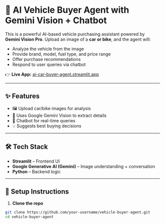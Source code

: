 # 🚗 AI Vehicle Buyer Agent with Gemini Vision + Chatbot

This is a powerful AI-based vehicle purchasing assistant powered by **Gemini Vision Pro**. Upload an image of a **car or bike**, and the agent will:

- Analyze the vehicle from the image
- Provide brand, model, fuel type, and price range
- Offer purchase recommendations
- Respond to user queries via chatbot

👉 **Live App:** [ai-car-buyer-agent.streamlit.app](https://ai-car-buyer-agent.streamlit.app/)

---

## ✨ Features

- 🖼️ Upload car/bike images for analysis  
- 🤖 Uses Google Gemini Vision to extract details  
- 💬 Chatbot for real-time queries  
- 💡 Suggests best buying decisions  

---

## 🛠️ Tech Stack

- **Streamlit** – Frontend UI  
- **Google Generative AI (Gemini)** – Image understanding + conversation  
- **Python** – Backend logic  

---

## 🔧 Setup Instructions

1. **Clone the repo**

```bash
git clone https://github.com/your-username/vehicle-buyer-agent.git
cd vehicle-buyer-agent
